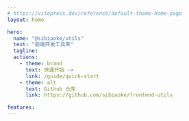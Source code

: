 ```yaml
---
# https://vitepress.dev/reference/default-theme-home-page
layout: home

hero:
  name: "@sibiaoke/utils"
  text: "前端开发工具库"
  tagline: 
  actions:
    - theme: brand
      text: 快速开始 ->
      link: /guide/quick-start
    - theme: alt
      text: Github 仓库
      link: https://github.com/sibiaoke/frontend-utils

features:
---
```


